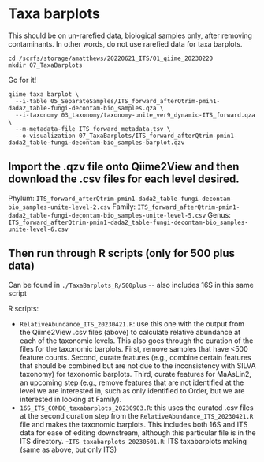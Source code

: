 # Taxa barplots

This should be on un-rarefied data, biological samples only, after removing contaminants. In other words, do not use rarefied data for taxa barplots.

```
cd /scrfs/storage/amatthews/20220621_ITS/01_qiime_20230220
mkdir 07_TaxaBarplots
```

Go for it!

```
qiime taxa barplot \
  --i-table 05_SeparateSamples/ITS_forward_afterQtrim-pmin1-dada2_table-fungi-decontam-bio_samples.qza \
  --i-taxonomy 03_taxonomy/taxonomy-unite_ver9_dynamic-ITS_forward.qza \
  --m-metadata-file ITS_forward_metadata.tsv \
  --o-visualization 07_TaxaBarplots/ITS_forward_afterQtrim-pmin1-dada2_table-fungi-decontam-bio_samples-barplot.qzv
```


## Import the .qzv file onto Qiime2View and then download the .csv files for each level desired.

Phylum: `ITS_forward_afterQtrim-pmin1-dada2_table-fungi-decontam-bio_samples-unite-level-2.csv`
Family: `ITS_forward_afterQtrim-pmin1-dada2_table-fungi-decontam-bio_samples-unite-level-5.csv`
Genus: `ITS_forward_afterQtrim-pmin1-dada2_table-fungi-decontam-bio_samples-unite-level-6.csv`




## Then run through R scripts (only for 500 plus data)
Can be found in `./TaxaBarplots_R/500plus` -- also includes 16S in this same script


R scripts: 
- `RelativeAbundance_ITS_20230421.R`: use this one with the output from the Qiime2View .csv files (above) to calculate relative abundance at each of the taxonomic levels. This also goes through the curation of the files for the taxonomic barplots. First, remove samples that have <500 feature counts. Second, curate features (e.g., combine certain features that should be combined but are not due to the inconsistency with SILVA taxonomy) for taxonomic barplots. Third, curate features for MaAsLin2, an upcoming step (e.g., remove features that are not identified at the level we are interested in, such as only identified to Order, but we are interested in looking at Family).
- `16S_ITS_COMBO_taxabarplots_20230903.R`: this uses the curated .csv files at the second curation step from the `RelativeAbundance_ITS_20230421.R` file and makes the taxonomic barplots. This includes both 16S and ITS data for ease of editing downstream, although this particular file is in the ITS directory.
-`ITS_taxabarplots_20230501.R`: ITS taxabarplots making (same as above, but only ITS)




